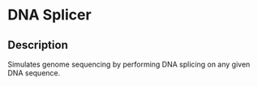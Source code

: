 # DNA Splicer

## Description
Simulates genome sequencing by performing DNA splicing on any given DNA sequence.
